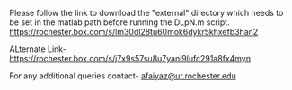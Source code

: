 Please follow the link to download the "external" directory which needs to be set in the matlab path before running the DLpN.m script.
https://rochester.box.com/s/lm30dl28tu60mok6dykr5khxefb3han2

ALternate Link- https://rochester.box.com/s/j7x9s57su8u7yani9lufc291a8fx4myn

For any additional queries contact- afaiyaz@ur.rochester.edu
